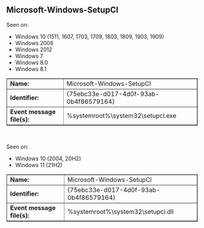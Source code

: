 ## Microsoft-Windows-SetupCl

Seen on:
* Windows 10 (1511, 1607, 1703, 1709, 1803, 1809, 1903, 1909)
* Windows 2008
* Windows 2012
* Windows 7
* Windows 8.0
* Windows 8.1

<table border="1" class="docutils">
  <tbody>
    <tr>
      <td><b>Name:</b></td>
      <td>Microsoft-Windows-SetupCl</td>
    </tr>
    <tr>
      <td><b>Identifier:</b></td>
      <td>{75ebc33e-d017-4d0f-93ab-0b4f86579164}</td>
    </tr>
    <tr>
      <td><b>Event message file(s):</b></td>
      <td>%systemroot%\system32\setupcl.exe</td>
    </tr>
  </tbody>
</table>

&nbsp;

Seen on:
* Windows 10 (2004, 20H2)
* Windows 11 (21H2)

<table border="1" class="docutils">
  <tbody>
    <tr>
      <td><b>Name:</b></td>
      <td>Microsoft-Windows-SetupCl</td>
    </tr>
    <tr>
      <td><b>Identifier:</b></td>
      <td>{75ebc33e-d017-4d0f-93ab-0b4f86579164}</td>
    </tr>
    <tr>
      <td><b>Event message file(s):</b></td>
      <td>%systemroot%\system32\setupcl.dll</td>
    </tr>
  </tbody>
</table>

&nbsp;

